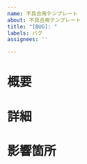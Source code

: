 ```yaml
---
name: 不具合用テンプレート
about: 不具合用テンプレート
title: "[BUG]: "
labels: バグ
assignees: ''

---
```


# 概要
<!-- Issueの概要 -->

# 詳細
<!-- バグの詳細 -->

# 影響箇所
<!-- 予想される影響箇所(省略可) -->
